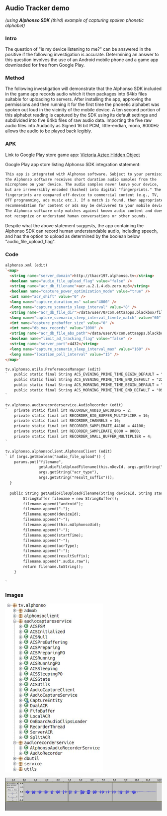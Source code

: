 ## Audio Tracker demo

_(using **Alphonso SDK** (third) example of capturing spoken phonetic alphabet)_

### Intro
The question of "is my device listening to me?" can be answered in the positive if the following investigation is accurate. Determining an answer to this question involves the use of an Android mobile phone and a game app downloaded for free from Google Play.

### Method
The following investigation will demonstrate that the Alphonso SDK included in the game app records audio which it then packages into 64kb files suitable for uploading to servers. After installing the app, approving the permissions and then running it for the first time the phonetic alphabet was spoken out loud in the vicinity of the mobile device. A ten second portion of this alphabet reading is captured by the SDK using its default settings and subdivided into five 64kb files of raw audio data. Importing the five raw audio files into Audacity as Signed 16 bit PCM, little-endian, mono, 8000Hz allows the audio to be played back legibly.

### APK
Link to Google Play store game app:
[Victoria Aztec Hidden Object ](https://play.google.com/store/apps/details?id=com.fgl.adrianmarik.victoriaaztecsfree)

Google Play app store listing Alphonso SDK integration statement:
```markdown
This app is integrated with Alphonso software. Subject to your permission, 
the Alphonso software receives short duration audio samples from the 
microphone on your device. The audio samples never leave your device, 
but are irreversibly encoded (hashed) into digital "fingerprints." The 
fingerprints are compared off-device to commercial content (e.g., TV, 
OTT programming, ads music etc.). If a match is found, then appropriate 
recommendation for content or ads may be delivered to your mobile device. 
The Alphonso software only matches against known audio content and does 
not recognize or understand human conversations or other sounds.
```
Despite what the above statement suggests, the app containing the Alphonso SDK can record human understandable audio, including speech, and has the option to upload as determined by the boolean below "audio_file_upload_flag".

### Code

```markdown
alphonso.xml (edit)
`<map>
  <string name="server_domain">http://tkacr197.alphonso.tv</string>
  <boolean name="audio_file_upload_flag" value="false" />
  <string name="acr_db_filename">acr.a.2.1.4.db.zero.mp3</string>
  <boolean name="capture_power_optimization_mode" value="true" />
  <int name="acr_shift" value="0" />
  <long name="capture_duration_ms" value="4000" />
  <long name="capture_scenario_sleep_interval" value="8" />
  <string name="acr_db_file_dir">/data/user/0/com.ettaapps.blackbox/files</string>
  <long name="capture_scenario_sleep_interval_livetv_match" value="60" />
  <int name="capture_prebuffer_size" value="0" />
  <int name="db_max_records" value="1000" />
  <string name="acr_db_file_abs_path">/data/user/0/com.ettaapps.blackbox/files/acr.a.2.1.4.db.zero.mp3</string>
  <boolean name="limit_ad_tracking_flag" value="false" />
  <string name="server_port">4432</string>
  <long name="capture_scenario_sleep_interval_max" value="160" />
  <long name="location_poll_interval" value="15" />
</map>`
```

```markdown
tv.alphonso.utils.PreferencesManager (edit)
`   public static final String ACS_EVENING_PRIME_TIME_BEGIN_DEFAULT = "19:00";
    public static final String ACS_EVENING_PRIME_TIME_END_DEFAULT = "22:00";
    public static final String ACS_MORNING_PRIME_TIME_BEGIN_DEFAULT = "06:00";
    public static final String ACS_MORNING_PRIME_TIME_END_DEFAULT = "09:00";
`
```

```markdown
tv.alphonso.audiorecorderservice.AudioRecorder (edit)
`   private static final int RECORDER_AUDIO_ENCODING = 2;
    private static final int RECORDER_BIG_BUFFER_MULTIPLIER = 16;
    private static final int RECORDER_CHANNELS = 16;
    private static final int RECORDER_SAMPLERATE_44100 = 44100;
    private static final int RECORDER_SAMPLERATE_8000 = 8000;
    private static final int RECORDER_SMALL_BUFFER_MULTIPLIER = 4;
`
```

```markdown
tv.alphonso.alphonsoclient.AlphonsoClient (edit)
` if (args.getBoolean("audio_file_upload")) {
    params.put("filename", 
               getAudioFileUploadFilename(this.mDevId, args.getString("start_time"), 
               args.getString("acr_type"), 
               args.getString("result_suffix")));
  }
  
  public String getAudioFileUploadFilename(String deviceId, String startTime, String acrType, String resultSuffix) {
        StringBuffer filename = new StringBuffer();
        filename.append("android");
        filename.append("-");
        filename.append(deviceId);
        filename.append("-");
        filename.append(this.mAlphonsoUid);
        filename.append("-");
        filename.append(startTime);
        filename.append("-");
        filename.append(acrType);
        filename.append("-");
        filename.append(resultSuffix);
        filename.append(".audio.raw");
        return filename.toString();
    }

`
```

### Images

![SDK audio file tree](/images/alphonsoSDK-audio_filetree.jpg)

![Completed audio join file](/images/Screenshot_3-step-join-speed-redux.png)

